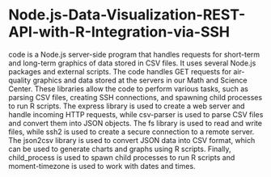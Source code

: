 # Node.js-Data-Visualization-REST-API-with-R-Integration-via-SSH
code is a Node.js server-side program that handles requests for short-term and long-term graphics of data stored in CSV files. 
It uses several Node.js packages and external scripts. 
The code handles GET requests for air-quality graphics and data stored at the servers in our Math and Science Center.
These libraries allow the code to perform various tasks, such as parsing CSV files, creating SSH connections, and spawning child processes to run R scripts. 
The express library is used to create a web server and handle incoming HTTP requests, while csv-parser is used to parse CSV files and convert them into JSON objects. 
The fs library is used to read and write files, while ssh2 is used to create a secure connection to a remote server. 
The json2csv library is used to convert JSON data into CSV format, which can be used to generate charts and graphs using R scripts. 
Finally, child_process is used to spawn child processes to run R scripts and moment-timezone is used to work with dates and times.
